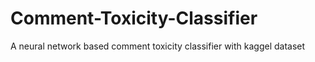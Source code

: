 # Comment-Toxicity-Classifier
A neural network based comment toxicity classifier with kaggel dataset
